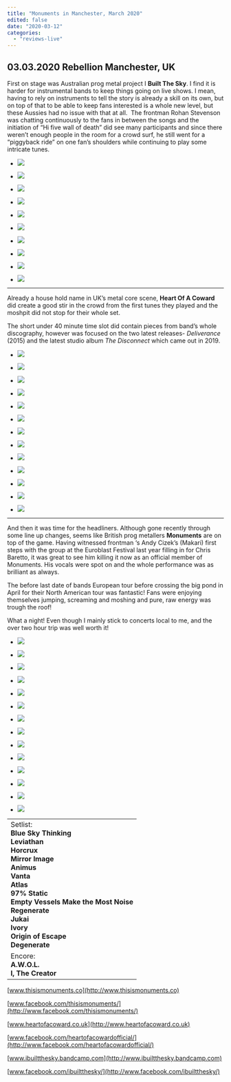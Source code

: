 ```yaml
---
title: "Monuments in Manchester, March 2020"
edited: false
date: "2020-03-12"
categories:
  - "reviews-live"
---
```


## 03.03.2020 Rebellion Manchester, UK

First on stage was Australian prog metal project I **Built The Sky**. I find it is harder for instrumental bands to keep things going on live shows. I mean, having to rely on instruments to tell the story is already a skill on its own, but on top of that to be able to keep fans interested is a whole new level, but these Aussies had no issue with that at all.  The frontman Rohan Stevenson was chatting continuously to the fans in between the songs and the initiation of “Hi five wall of death” did see many participants and since there weren’t enough people in the room for a crowd surf, he still went for a “piggyback ride” on one fan’s shoulders while continuing to play some intricate tunes.

- ![](https://www.hellbound.ca/wp-content/uploads/2020/03/I-Built-The-Sky.jpg)

- ![](https://www.hellbound.ca/wp-content/uploads/2020/03/I-Built-The-Sky01.jpg)

- ![](https://www.hellbound.ca/wp-content/uploads/2020/03/I-Built-The-Sky02.jpg)

- ![](https://www.hellbound.ca/wp-content/uploads/2020/03/I-Built-The-Sky03.jpg)

- ![](https://www.hellbound.ca/wp-content/uploads/2020/03/I-Built-The-Sky04.jpg)

- ![](https://www.hellbound.ca/wp-content/uploads/2020/03/I-Built-The-Sky06.jpg)

- ![](https://www.hellbound.ca/wp-content/uploads/2020/03/I-Built-The-Sky05.jpg)

- ![](https://www.hellbound.ca/wp-content/uploads/2020/03/I-Built-The-Sky07.jpg)

- ![](https://www.hellbound.ca/wp-content/uploads/2020/03/I-Built-The-Sky08.jpg)

- ![](https://www.hellbound.ca/wp-content/uploads/2020/03/I-Built-The-Sky09.jpg)


* * *

Already a house hold name in UK’s metal core scene, **Heart Of A Coward** did create a good stir in the crowd from the first tunes they played and the moshpit did not stop for their whole set.

The short under 40 minute time slot did contain pieces from band’s whole discography, however was focused on the two latest releases- _Deliverance_ (2015) and the latest studio album _The Disconnect_ which came out in 2019.

- ![](https://www.hellbound.ca/wp-content/uploads/2020/03/Heart-Of-A-Coward.jpg)

- ![](https://www.hellbound.ca/wp-content/uploads/2020/03/Heart-Of-A-Coward02.jpg)

- ![](https://www.hellbound.ca/wp-content/uploads/2020/03/Heart-Of-A-Coward03.jpg)

- ![](https://www.hellbound.ca/wp-content/uploads/2020/03/Heart-Of-A-Coward04.jpg)

- ![](https://www.hellbound.ca/wp-content/uploads/2020/03/Heart-Of-A-Coward06.jpg)

- ![](https://www.hellbound.ca/wp-content/uploads/2020/03/Heart-Of-A-Coward07.jpg)

- ![](https://www.hellbound.ca/wp-content/uploads/2020/03/Heart-Of-A-Coward08.jpg)

- ![](https://www.hellbound.ca/wp-content/uploads/2020/03/Heart-Of-A-Coward09.jpg)

- ![](https://www.hellbound.ca/wp-content/uploads/2020/03/Heart-Of-A-Coward10.jpg)

- ![](https://www.hellbound.ca/wp-content/uploads/2020/03/Heart-Of-A-Coward11.jpg)

- ![](https://www.hellbound.ca/wp-content/uploads/2020/03/Heart-Of-A-Coward12.jpg)

- ![](https://www.hellbound.ca/wp-content/uploads/2020/03/Heart-Of-A-Coward13.jpg)

- ![](https://www.hellbound.ca/wp-content/uploads/2020/03/Heart-Of-A-Coward01.jpg)


* * *

And then it was time for the headliners. Although gone recently through some line up changes, seems like British prog metallers **Monuments** are on top of the game. Having witnessed frontman ‘s Andy Cizek’s (Makari) first steps with the group at the Euroblast Festival last year filling in for Chris Baretto, it was great to see him killing it now as an official member of Monuments. His vocals were spot on and the whole performance was as brilliant as always.

The before last date of bands European tour before crossing the big pond in April for their North American tour was fantastic! Fans were enjoying themselves jumping, screaming and moshing and pure, raw energy was trough the roof!

What a night! Even though I mainly stick to concerts local to me, and the over two hour trip was well worth it!

- ![](https://www.hellbound.ca/wp-content/uploads/2020/03/Monuments.jpg)

- ![](https://www.hellbound.ca/wp-content/uploads/2020/03/Monuments03.jpg)

- ![](https://www.hellbound.ca/wp-content/uploads/2020/03/Monuments04.jpg)

- ![](https://www.hellbound.ca/wp-content/uploads/2020/03/Monuments05.jpg)

- ![](https://www.hellbound.ca/wp-content/uploads/2020/03/Monuments07.jpg)

- ![](https://www.hellbound.ca/wp-content/uploads/2020/03/Monuments08.jpg)

- ![](https://www.hellbound.ca/wp-content/uploads/2020/03/Monuments09.jpg)

- ![](https://www.hellbound.ca/wp-content/uploads/2020/03/Monuments10.jpg)

- ![](https://www.hellbound.ca/wp-content/uploads/2020/03/Monuments11.jpg)

- ![](https://www.hellbound.ca/wp-content/uploads/2020/03/Monuments12.jpg)

- ![](https://www.hellbound.ca/wp-content/uploads/2020/03/Monuments13.jpg)

- ![](https://www.hellbound.ca/wp-content/uploads/2020/03/Monuments14.jpg)

- ![](https://www.hellbound.ca/wp-content/uploads/2020/03/Monuments01.jpg)

- ![](https://www.hellbound.ca/wp-content/uploads/2020/03/Monuments06.jpg)


<table class=""><tbody><tr><td>Setlist:<br><strong>Blue Sky Thinking</strong><br><strong>Leviathan</strong><br><strong>Horcrux</strong><br><strong>Mirror Image</strong><br><strong>Animus</strong><br><strong>Vanta</strong><br><strong>Atlas</strong><br><strong>97% Static</strong><br><strong>Empty Vessels Make the Most Noise</strong><br><strong>Regenerate</strong><br><strong>Jukai</strong><br><strong>Ivory</strong><br><strong>Origin of Escape</strong><br><strong>Degenerate</strong></td></tr><tr><td>Encore:<br><strong>A.W.O.L.</strong><br><strong>I, The Creator</strong></td></tr></tbody></table>

[www.thisismonuments.co](http://www.thisismonuments.co)

[www.facebook.com/thisismonuments/](http://www.facebook.com/thisismonuments/)

[www.heartofacoward.co.uk](http://www.heartofacoward.co.uk)

[www.facebook.com/heartofacowardofficial/](http://www.facebook.com/heartofacowardofficial/)

[www.ibuiltthesky.bandcamp.com](http://www.ibuiltthesky.bandcamp.com)

[www.facebook.com/ibuiltthesky/](http://www.facebook.com/ibuiltthesky/)
